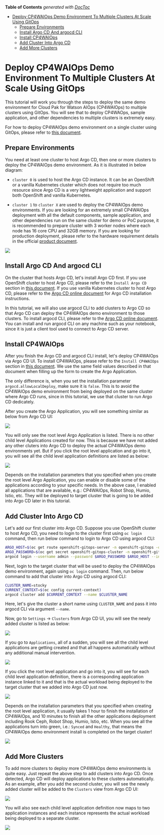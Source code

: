 <!-- START doctoc generated TOC please keep comment here to allow auto update -->
<!-- DON'T EDIT THIS SECTION, INSTEAD RE-RUN doctoc TO UPDATE -->
**Table of Contents**  *generated with [DocToc](https://github.com/thlorenz/doctoc)*

- [Deploy CP4WAIOps Demo Environment To Multiple Clusters At Scale Using GitOps](#deploy-cp4waiops-demo-environment-to-multiple-clusters-at-scale-using-gitops)
  - [Prepare Environments](#prepare-environments)
  - [Install Argo CD And argocd CLI](#install-argo-cd-and-argocd-cli)
  - [Install CP4WAIOps](#install-cp4waiops)
  - [Add Cluster Into Argo CD](#add-cluster-into-argo-cd)
  - [Add More Clusters](#add-more-clusters)

<!-- END doctoc generated TOC please keep comment here to allow auto update -->

# Deploy CP4WAIOps Demo Environment To Multiple Clusters At Scale Using GitOps

This tutorial will work you through the steps to deploy the same demo environment for Cloud Pak for Watson AIOps (CP4WAIOps) to multiple clusters using GitOps. You will see that to deploy CP4WAOps, sample application, and other dependencies to multiple clusters is extremely easy.

For how to deploy CP4WAIOps demo environment on a single cluster using GitOps, please refer to [this document](gitops-deploy-cp4waiops-demo.md).

## Prepare Environments

You need at least one cluster to host Argo CD, then one or more clusters to deploy the CP4WAIOps demo environment. As it is illustrated in below diagram:

* `cluster 0` is used to host the Argo CD instance. It can be an OpenShift or a vanilla Kubernetes cluster which does not require too much resource since Argo CD is a very lightweight application and support both OpenShift and vanilla Kubernetes.

* `cluster 1` to `cluster X` are used to deploy the CP4WAIOps demo environments. If you are looking for an extremely small CP4WAIOps deployment with all the default components, sample application, and other dependencies run on the same cluster for demo or PoC purpose, it is recommended to prepare cluster with 3 worker nodes where each node has 16 core CPU and 32GB memory. If you are looking for production deployment, please refer to the hardware requirement details in the official [product document](https://www.ibm.com/docs/en/cloud-paks/cloud-pak-watson-aiops/3.2.0?topic=requirements-ai-manager).

![](images/14-deploy-to-multiple-clusters.png)

## Install Argo CD And argocd CLI

On the cluster that hosts Argo CD, let's install Argo CD first. If you use OpenShift cluster to host Argo CD, please refer to the `Install Argo CD` section in [this document](gitops-deploy-cp4waiops-demo.md). If you use vanilla Kubernetes cluster to host Argo CD, please refer to the [Argo CD online document](https://argo-cd.readthedocs.io/en/stable/getting_started/) for Argo CD installation instructions.

In this tutorial, we will also use argocd CLI to add clusters to Argo CD so that Argo CD can deploy the CP4WAIOps demo environment to those clusters. To install argocd CLI, please refer to the [Argo CD online document](https://argo-cd.readthedocs.io/en/stable/cli_installation/). You can install and run argocd CLI on any machine such as your notebook, since it is just a client tool used to connect to Argo CD server.

## Install CP4WAIOps

After you finish the Argo CD and argocd CLI install, let's deploy CP4WAIOps via Argo CD UI. To install CP4WAIOps, please refer to the `Install CP4WAIOps` section in [this document](gitops-deploy-cp4waiops-demo.md). We use the same field values described in that document when filling up the form to create the Argo Application.

The only difference is, when you set the installation parameter `argocd.allowLocalDeploy`, make sure it is `false`. This is to avoid the CP4WAIOps demo environment from being deployed on the same cluster where Argo CD runs, since in this tutorial, we use that cluster to run Argo CD dedicately.

After you create the Argo Application, you will see something similar as below from Argo CD UI:

![](images/15-deploy-appsets.png)

You will only see the root level Argo Application is listed. There is no other child level Applications created for now. This is because we have not added any other cluters into Argo CD to deploy the actual CP4WAIOps demo environments yet. But if you click the root level application and go into it, you will see all the child level application definitions are listed as below:

![](images/16-appsets.png)

Depends on the installation parameters that you specified when you create the root level Argo Application, you can enable or disable some of the applications according to your specific needs. In the above case, I enabled all applications that are available, e.g.: CP4WAIOps, Robot Shop, Humio, Istio, etc. They will be deployed to target cluster that is going to be added into Argo CD later in this tutorial.

## Add Cluster Into Argo CD

Let's add our first cluster into Argo CD. Suppose you use OpenShift cluster to host Argo CD, you need to login to the cluster first using `oc login` command, then run below command to login to Argo CD using argocd CLI:

```sh
ARGO_HOST=$(oc get route openshift-gitops-server -n openshift-gitops -o jsonpath='{.spec.host}')
ARGO_PASSWORD=$(oc get secret openshift-gitops-cluster -n openshift-gitops -o "jsonpath={.data['admin\.password']}" | base64 -d)
argocd login --username admin --password $ARGO_PASSWORD $ARGO_HOST --insecure
```

Next, login to the target cluster that will be used to deploy the CP4WAIOps demo environment, again using `oc login` command. Then, run below command to add that cluster into Argo CD using argocd CLI:

```sh
CLUSTER_NAME=stocky
CURRENT_CONTEXT=$(oc config current-context)
argocd cluster add $CURRENT_CONTEXT --name $CLUSTER_NAME
```

Here, let's give the cluster a short name using `CLUSTER_NAME` and pass it into argocd CLI via argument `--name`.

Now, go to `Settings` -> `Clusters` from Argo CD UI, you will see the newly added cluster is listed as below:

![](images/17-add-1st-cluster-to-argocd.png)

If you go to `Applications`, all of a sudden, you will see all the child level applications are getting created and that all happens automatically without any additional manual intervention.

![](images/18-apps-on-1st-cluster.png)

If you click the root level application and go into it, you will see for each child level application definition, there is a corresponding application instance linked to it and that is the actual workload being deployed to the target cluster that we added into Argo CD just now.

![](images/19-deploy-to-1st-cluster.png)

Depends on the installation parameters that you specified when creating the root level application, it usually takes 1 hour to finish the installation of CP4WAIOps, and 10 minutes to finish all the other applications deployment including Rook Ceph, Robot Shop, Humio, Istio, etc. When you see all the applications turn into green, i.e.: `Synced` and `Healthy`, that means the CP4WAIOps demo environment install is completed on the target cluster!

![](images/20-install-complete.png)

## Add More Clusters

To add more clusters to deploy more CP4WAIOps demo environments is quite easy. Just repeat the above step to add clusters into Argo CD. Once detected, Argo CD will deploy applications to these clusters automatically. As an example, after you add the second cluster, you will see the newly added cluster will be added to the `Clusters` view from Argo CD UI:

![](images/21-add-2nd-cluster-to-argocd.png)

You will also see each child level application definition now maps to two application instances and each instance represents the actual workload being deployed to a separate cluster.

![](images/22-deploy-to-2nd-cluster.png)
